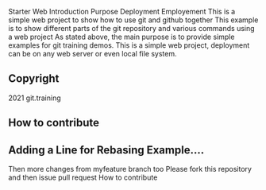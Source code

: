   Starter Web
  Introduction
  Purpose
  Deployment
  Employement
  This is a simple web project to show how to use git and github together
  This example is to show different parts of the git repository and various commands using a web project
  As stated above, the main purpose is to provide simple examples for git training demos.
  This is a simple web project, deployment can be on any web server or even local file system.
  ## Copyright 
  2021 git.training
  ## How to contribute
  ## Adding a Line for Rebasing Example....
  Then more changes from myfeature branch too
  Please fork this repository and then issue pull request
  How to contribute